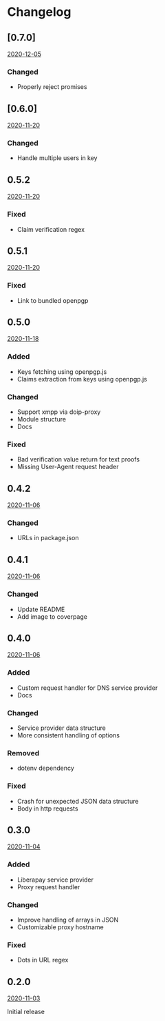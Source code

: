 # Changelog

## [0.7.0]

[2020-12-05](https://codeberg.org/keyoxide/doipjs/releases/tag/0.7.0)

### Changed
- Properly reject promises

## [0.6.0]

[2020-11-20](https://codeberg.org/keyoxide/doipjs/releases/tag/0.6.0)

### Changed
- Handle multiple users in key

## 0.5.2

[2020-11-20](https://codeberg.org/keyoxide/doipjs/releases/tag/0.5.2)

### Fixed

- Claim verification regex

## 0.5.1

[2020-11-20](https://codeberg.org/keyoxide/doipjs/releases/tag/0.5.1)

### Fixed
- Link to bundled openpgp

## 0.5.0

[2020-11-18](https://codeberg.org/keyoxide/doipjs/releases/tag/0.5.0)

### Added
- Keys fetching using openpgp.js
- Claims extraction from keys using openpgp.js

### Changed
- Support xmpp via doip-proxy
- Module structure
- Docs

### Fixed
- Bad verification value return for text proofs
- Missing User-Agent request header

## 0.4.2

[2020-11-06](https://codeberg.org/keyoxide/doipjs/releases/tag/0.4.2)

### Changed

- URLs in package.json

## 0.4.1

[2020-11-06](https://codeberg.org/keyoxide/doipjs/releases/tag/0.4.1)

### Changed

- Update README
- Add image to coverpage

## 0.4.0

[2020-11-06](https://codeberg.org/keyoxide/doipjs/releases/tag/0.4.0)

### Added

- Custom request handler for DNS service provider
- Docs

### Changed

- Service provider data structure
- More consistent handling of options

### Removed

- dotenv dependency

### Fixed

- Crash for unexpected JSON data structure
- Body in http requests

## 0.3.0

[2020-11-04](https://codeberg.org/keyoxide/doipjs/releases/tag/0.3.0)

### Added

- Liberapay service provider
- Proxy request handler

### Changed

- Improve handling of arrays in JSON
- Customizable proxy hostname

### Fixed

- Dots in URL regex

## 0.2.0

[2020-11-03](https://codeberg.org/keyoxide/doipjs/releases/tag/0.2.0)

Initial release

